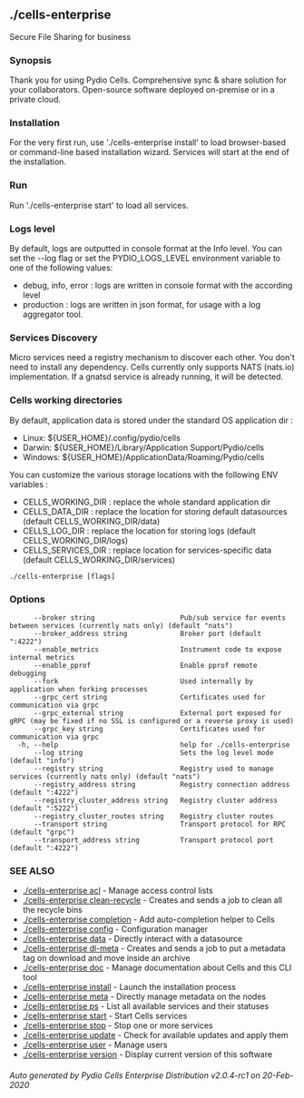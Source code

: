 ## ./cells-enterprise

Secure File Sharing for business

### Synopsis

Thank you for using Pydio Cells.
Comprehensive sync & share solution for your collaborators. Open-source software deployed on-premise or in a private cloud.

### Installation

For the very first run, use './cells-enterprise install' to load browser-based or command-line based installation wizard. Services
will start at the end of the installation.

### Run

Run './cells-enterprise start' to load all services.

### Logs level

By default, logs are outputted in console format at the Info level. You can set the --log flag or set the PYDIO_LOGS_LEVEL environment
variable to one of the following values:
 - debug, info, error : logs are written in console format with the according level
 - production : logs are written in json format, for usage with a log aggregator tool.

### Services Discovery

Micro services need a registry mechanism to discover each other. You don't need to install any dependency.
Cells currently only supports NATS (nats.io) implementation. If a gnatsd service is already running, it will be detected.

### Cells working directories

By default, application data is stored under the standard OS application dir : 

 - Linux: ${USER_HOME}/.config/pydio/cells
 - Darwin: ${USER_HOME}/Library/Application Support/Pydio/cells
 - Windows: ${USER_HOME}/ApplicationData/Roaming/Pydio/cells

You can customize the various storage locations with the following ENV variables : 

 - CELLS_WORKING_DIR : replace the whole standard application dir
 - CELLS_DATA_DIR : replace the location for storing default datasources (default CELLS_WORKING_DIR/data)
 - CELLS_LOG_DIR : replace the location for storing logs (default CELLS_WORKING_DIR/logs)
 - CELLS_SERVICES_DIR : replace location for services-specific data (default CELLS_WORKING_DIR/services) 



```
./cells-enterprise [flags]
```

### Options

```
      --broker string                     Pub/sub service for events between services (currently nats only) (default "nats")
      --broker_address string             Broker port (default ":4222")
      --enable_metrics                    Instrument code to expose internal metrics
      --enable_pprof                      Enable pprof remote debugging
      --fork                              Used internally by application when forking processes
      --grpc_cert string                  Certificates used for communication via grpc
      --grpc_external string              External port exposed for gRPC (may be fixed if no SSL is configured or a reverse proxy is used)
      --grpc_key string                   Certificates used for communication via grpc
  -h, --help                              help for ./cells-enterprise
      --log string                        Sets the log level mode (default "info")
      --registry string                   Registry used to manage services (currently nats only) (default "nats")
      --registry_address string           Registry connection address (default ":4222")
      --registry_cluster_address string   Registry cluster address (default ":5222")
      --registry_cluster_routes string    Registry cluster routes
      --transport string                  Transport protocol for RPC (default "grpc")
      --transport_address string          Transport protocol port (default ":4222")
```

### SEE ALSO

* [./cells-enterprise acl](./cells-enterprise-acl)	 - Manage access control lists
* [./cells-enterprise clean-recycle](./cells-enterprise-clean-recycle)	 - Creates and sends a job to clean all the recycle bins
* [./cells-enterprise completion](./cells-enterprise-completion)	 - Add auto-completion helper to Cells
* [./cells-enterprise config](./cells-enterprise-config)	 - Configuration manager
* [./cells-enterprise data](./cells-enterprise-data)	 - Directly interact with a datasource
* [./cells-enterprise dl-meta](./cells-enterprise-dl-meta)	 - Creates and sends a job to put a metadata tag on download and move inside an archive
* [./cells-enterprise doc](./cells-enterprise-doc)	 - Manage documentation about Cells and this CLI tool
* [./cells-enterprise install](./cells-enterprise-install)	 - Launch the installation process
* [./cells-enterprise meta](./cells-enterprise-meta)	 - Directly manage metadata on the nodes
* [./cells-enterprise ps](./cells-enterprise-ps)	 - List all available services and their statuses
* [./cells-enterprise start](./cells-enterprise-start)	 - Start Cells services
* [./cells-enterprise stop](./cells-enterprise-stop)	 - Stop one or more services
* [./cells-enterprise update](./cells-enterprise-update)	 - Check for available updates and apply them
* [./cells-enterprise user](./cells-enterprise-user)	 - Manage users
* [./cells-enterprise version](./cells-enterprise-version)	 - Display current version of this software

###### Auto generated by Pydio Cells Enterprise Distribution v2.0.4-rc1 on 20-Feb-2020
